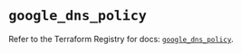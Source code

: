 # `google_dns_policy`

Refer to the Terraform Registry for docs: [`google_dns_policy`](https://registry.terraform.io/providers/hashicorp/google/6.47.0/docs/resources/dns_policy).
